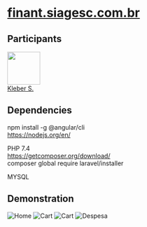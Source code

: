 # [finant.siagesc.com.br](https://finant.siagesc.com.br/#/dashboard)

## Participants

[<img src="https://avatars0.githubusercontent.com/u/15957216?s=460&v=4" width="75px;"/>](https://github.com/DevKleber) <br />
[Kleber S.](https://github.com/DevKleber)

## Dependencies

npm install -g @angular/cli  
https://nodejs.org/en/

PHP 7.4  
https://getcomposer.org/download/  
composer global require laravel/installer

MYSQL

## Demonstration

![Home](https://i.imgur.com/mtBZLVt.png)
![Cart](https://i.imgur.com/O5bZ0fC.jpg)
![Cart](https://i.imgur.com/oW9uvEO.png)
![Despesa](https://i.imgur.com/c0L9RBA.png)
